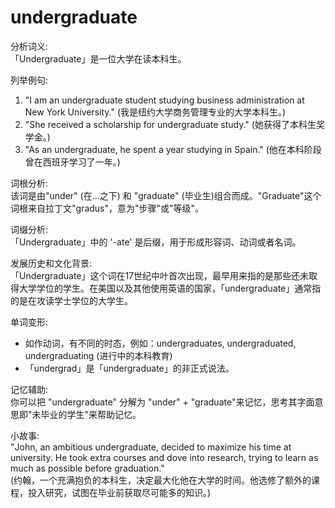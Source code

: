 # undergraduate

分析词义:  
「Undergraduate」是一位大学在读本科生。

  

列举例句:

  

1.  "I am an undergraduate student studying business administration at New York University." (我是纽约大学商务管理专业的大学本科生。)
2.  "She received a scholarship for undergraduate study." (她获得了本科生奖学金。)
3.  "As an undergraduate, he spent a year studying in Spain." (他在本科阶段曾在西班牙学习了一年。)

  

词根分析:  
该词是由"under" (在...之下) 和 "graduate" (毕业生)组合而成。"Graduate"这个词根来自拉丁文"gradus"，意为"步骤"或"等级"。

  

词缀分析:  
「Undergraduate」中的 '-ate' 是后缀，用于形成形容词、动词或者名词。

  

发展历史和文化背景:  
「Undergraduate」这个词在17世纪中叶首次出现，最早用来指的是那些还未取得大学学位的学生。在美国以及其他使用英语的国家，「undergraduate」通常指的是在攻读学士学位的大学生。

  

单词变形:

  

*   如作动词，有不同的时态，例如：undergraduates, undergraduated, undergraduating (进行中的本科教育)
*   「undergrad」是「undergraduate」的非正式说法。

  

记忆辅助:  
你可以把 "undergraduate" 分解为 "under" + "graduate"来记忆，思考其字面意思即"未毕业的学生"来帮助记忆。

  

小故事:  
"John, an ambitious undergraduate, decided to maximize his time at university. He took extra courses and dove into research, trying to learn as much as possible before graduation."  
(约翰，一个充满抱负的本科生，决定最大化他在大学的时间。他选修了额外的课程，投入研究，试图在毕业前获取尽可能多的知识。)
